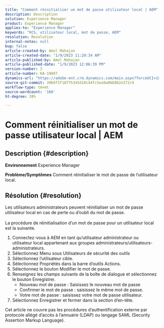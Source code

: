```yaml
---
title: "Comment réinitialiser un mot de passe utilisateur local | AEM"
description: Description
solution: Experience Manager
product: Experience Manager
applies-to: "Experience Manager"
keywords: "KCS, utilisateur local, mot de passe, AEM"
resolution: Resolution
internal-notes: null
bug: false
article-created-by: Amol Mahajan
article-created-date: "1/9/2023 11:20:34 AM"
article-published-by: Amol Mahajan
article-published-date: "1/9/2023 12:06:39 PM"
version-number: 3
article-number: KA-19897
dynamics-url: "https://adobe-ent.crm.dynamics.com/main.aspx?forceUCI=1&pagetype=entityrecord&etn=knowledgearticle&id=90cdeaa0-0f90-ed11-aad1-6045bd0067ea"
source-git-commit: 39b9f3f18775345d10c44fc5ea9a06b082e372c9
workflow-type: tm+mt
source-wordcount: '160'
ht-degree: 38%

---
```


# Comment réinitialiser un mot de passe utilisateur local | AEM

## Description {#description}

<b>Environnement</b>
Experience Manager


<b>Problème/Symptômes</b>
Comment réinitialiser le mot de passe de l’utilisateur local.




## Résolution {#resolution}

Les utilisateurs administrateurs peuvent réinitialiser un mot de passe utilisateur local en cas de perte ou d’oubli du mot de passe.<br><br>
La procédure de réinitialisation d’un mot de passe pour un utilisateur local est la suivante.

1. Connectez-vous à AEM en tant qu’utilisateur administrateur ou utilisateur local appartenant aux groupes administrateurs/utilisateurs-administrateurs.
2. Sélectionnez Menu sous Utilisateurs de sécurité des outils
3. Sélectionnez l’utilisateur cible.
4. Sélectionnez Propriétés dans la barre d’outils Actions.
5. Sélectionnez le bouton Modifier le mot de passe.
6. Renseignez les champs suivants de la boîte de dialogue et sélectionnez le bouton Enregistrer.
   - Nouveau mot de passe : Saisissez le nouveau mot de passe
   - Confirmer le mot de passe : saisissez le même mot de passe.
   - Votre mot de passe : saisissez votre mot de passe utilisateur.
7. Sélectionnez Enregistrer et fermer dans la section d’en-tête.


Cet article ne couvre pas les procédures d’authentification externe par protocole allégé d’accès à l’annuaire (LDAP) ou langage SAML (Security Assertion Markup Language).
